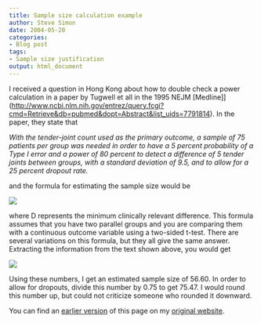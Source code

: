 ```yaml
---
title: Sample size calculation example
author: Steve Simon
date: 2004-05-20
categories:
- Blog post
tags:
- Sample size justification
output: html_document
---
```

I received a question in Hong Kong about how to double check a power
calculation in a paper by Tugwell et all in the 1995 NEJM
[Medline]](http://www.ncbi.nlm.nih.gov/entrez/query.fcgi?cmd=Retrieve&db=pubmed&dopt=Abstract&list_uids=7791814).
In the paper, they state that

*With the tender-joint count used as the primary outcome, a sample
of 75 patients per group was needed in order to have a 5 percent
probability of a Type I error and a power of 80 percent to detect a
difference of 5 tender joints between groups, with a standard
deviation of 9.5, and to allow for a 25 percent dropout rate.*

and the formula for estimating the sample size would be

![](http://www.pmean.com/images/images/04/samplesize-0401.gif)

where D represents the minimum clinically relevant difference. This
formula assumes that you have two parallel groups and you are
comparing them with a continuous outcome variable using a two-sided
t-test. There are several variations on this formula, but they all
give the same answer. Extracting the information from the text shown
above, you would get

![](http://www.pmean.com/images/images/04/samplesize-0402.gif)

Using these numbers, I get an estimated sample size of 56.60. In order
to allow for dropouts, divide this number by 0.75 to get 75.47. I
would round this number up, but could not criticize someone who
rounded it downward.

You can find an [earlier version](http://www.pmean.com/04/samplesize.html) of this page on my [original website](http://www.pmean.com/original_site.html).
